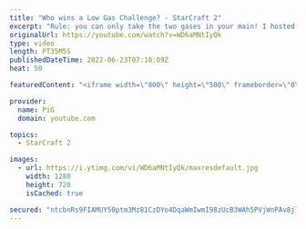 ```yaml
---
title: "Who wins a Low Gas Challenge? - StarCraft 2"
excerpt: "Rule: you can only take the two gases in your main! I hosted this tournament during Subathon 2.0 and we had a lot of Terran and Protoss players take part. Who wins a low gas challenge? -- 🐷 Second Channel for Learning StarCraft 2: https://www.youtube.com/c/PiGRandom 🐷 Third Channel for Daily Pro Casts:"
originalUrl: https://youtube.com/watch?v=WD6aMNtIyQk
type: video
length: PT35M5S
publishedDateTime: 2022-06-23T07:18:09Z
heat: 50

featuredContent: "<iframe width=\"800\" height=\"500\" frameborder=\"0\" src=\"https://www.youtube.com/embed/WD6aMNtIyQk\" allow=\"accelerometer; autoplay; encrypted-media; gyroscope; picture-in-picture\" allowfullscreen></iframe>"

provider:
  name: PiG
  domain: youtube.com

topics:
  - StarCraft 2

images:
  - url: https://i.ytimg.com/vi/WD6aMNtIyQk/maxresdefault.jpg
    width: 1280
    height: 720
    isCached: true

secured: "ntcbnRs9FIAMUY50ptm3Mz81CzDYo4DqaWmIwmI98zUcB3WAh5PVjWnPAv8jlJig45H+j8kXC5I8ymDjUTI6Y48NwbywGLdQlisvckYlhQyvEKjiMs9CletlW965prJohwwcx4xRwikctJWwgt3udnGPNLiyhZl+HuswIa3CV65NBQCIcbG/EADyVQkUI9dS8ZmrIDMp1r/ZxzYea7mIaAo0BJPgGXn60X3D3WqX0S4I+SGWYKSNnL/sFB0tU31YnvIhwkCHBmgzvPGObzcWNRqQVk9mahjUTTDcHX+0gceyUjI080mLGOSAqwlLQlG61EHLpO6otfMCSXD0ANfbraFXQC3CjyH52TdJknVSeT2y90528yZby0K+ea0+Jw2+aFXnwvRa86i7ISI5+HUxggnwpM6Z3KU8uJ5O7DUpPmE=;Fzh8SfCRgSwKB9Y19ygSdQ=="
---
```


